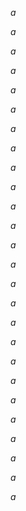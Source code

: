 $a$

$a$

$a$

$a$

$a$

$a$

$a$

$a$

$a$

$a$

$a$

$a$

$a$

$a$

$a$

$a$

$a$

$a$

$a$

$a$

$a$

$a$

$a$

$a$

$a$

$a$